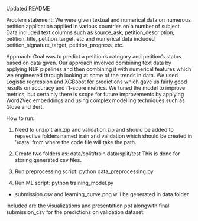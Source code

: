 Updated README

Problem statement:
We were given textual and numerical data on numerous petition application applied in various countries on a number of subject. Data included text columns such as source_ask, petition_description, petition_title, petition_target, etc and numerical data included petition_signature_target, petition_progress, etc.

Approach:
Goal was to predict a petition’s category and petition’s status based on data given. Our approach involved combining text data by applying NLP pipelines and then combining it with numerical features which we engineered through looking at some of the trends in data. We used Logistic regression and XGBoost for predictions which gave us fairly good results on accuracy and f1-score metrics. We tuned the model to improve metrics, but certainly there is scope for future improvements by applying Word2Vec embeddings and using complex modelling techniques such as Glove and Bert.




How to run:
1. Need to unzip train.zip and validation.zip and should be added to repsective folders named train and validation which should be created in '/data' from where the code file will take the path.

2. Create two folders as:
	data/split/train
	data/split/test
   This is done for storing generated csv files.
 
3. Run preprocessing script:
	python data_preprocessing.py
4. Run ML script:
	python training_model.py

- submission.csv and learning_curve.png will be generated in data folder


Included are the visualizations and presentation ppt alongwith final submission_csv for the predictions on validation dataset.

